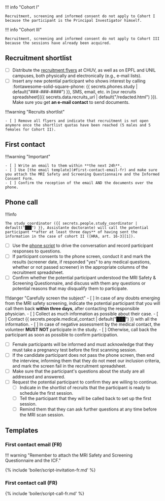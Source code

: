 
!!! info "Cohort I"

    Recruitment, screening and informed consent do not apply to Cohort I because the participant is the Principal Investigator himself.

!!! info "Cohort III"

    Recruitment, screening and informed consent do not apply to Cohort III because the sessions have already been acquired.

## Recruitment shortlist

- [ ] Distribute the [recruitment flyers](../assets/files/flyer_FR.pdf) at CHUV, as well as on EPFL and UNIL campuses, both physically and electronically (e.g., e-mail lists).
- [ ] Insert any new potential participant who shows interest by calling :fontawesome-solid-square-phone: {{ secrets.phones.study | default("###-###-####") }}, SMS, email, etc. in [our recruits spreadsheet]({{ secrets.data.recruits_url | default("/redacted.html") }}). Make sure you get **an e-mail contact** to send documents.

!!!warning "Recruits shortlist"

    - [ ] Remove all flyers and indicate that recruitment is not open anymore once the shortlist quotas have been reached (5 males and 5 females for Cohort II).

## First contact

!!!warning "Important"
    
    - [ ] Write an email to them within **the next 24h**.
    - [ ] Use [the email template](#first-contact-email-fr) and make sure you attach the MRI Safety and Screening Questionnaire and the Informed Consent Form.
    - [ ] Confirm the reception of the email AND the documents over the phone.

## Phone call

!!!info

    The study coordinator ({{ secrets.people.study_coordinator | default("███") }}, Assistante doctorante) will call the potential participant **after at least three days** of having sent the information in the case of cohort II ([HRA, art. 16-3][1]).

- [ ] Use the [phone script](#first-contact-call-fr) to drive the conversation and record participant responses to questions.
- [ ] If participant consents to the phone screen, conduct it and mark the results (screener date, if responded "yes" to any medical questions, whether or not passed screener) in the appropriate columns of the recruitment spreadsheet.
- [ ] Confirm whether the potential participant understood the MRI Safety & Screening Questionnaire, and discuss with them any questions or potential reasons that may disqualify them to participate.

!!!danger "Carefully screen the subject"
    - [ ] In case of any doubts emerging from the MRI safety screening, indicate the potential participant that you will call them back **within three days**, after contacting the responsible physician.
    - [ ] Collect as much information as possible about their case.
    - [ ] Contact {{ secrets.people.medical_contact | default("███") }} with all the information.
    - [ ] In case of negative assessment by the medical contact, the volunteer **MUST NOT** participate in the study.
    - [ ] Otherwise, call back the participant as soon as possible to confirm participation.

- [ ] Female participants will be informed and must acknowledge that they must take a pregnancy test before the first scanning session.
- [ ] If the candidate participant does not pass the phone screen, then end the interview, informing them that they do not meet our inclusion criteria, and mark the screen fail in the recruitment spreadsheet.
- [ ] Make sure that the participant's questions about the study are all addressed and answered.
- [ ] Request the potential participant to confirm they are willing to continue.
    - [ ] Indicate in the shortlist of recruits that the participant is ready to schedule the first session.
    - [ ] Tell the participant that they will be called back to set up the first session.
    - [ ] Remind them that they can ask further questions at any time before the MRI scan session.

## Templates

### First contact email (FR)

!!! warning "Remember to attach the MRI Safety and Screening Questionnaire and the ICF."

{% include 'boiler/script-invitation-fr.md' %}

### First contact call (FR)

{% include 'boiler/script-call-fr.md' %}

[1]: https://www.fedlex.admin.ch/eli/cc/2013/642/en "The Swiss Federal Council, Federal Act of 30 September 2011 on Research involving Human Beings (Human Research Act, HRA). 2011. Accessed: Nov. 29, 2021."
